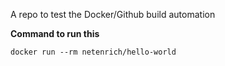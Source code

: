 A repo to test the Docker/Github build automation

**Command to run this**

`docker run --rm netenrich/hello-world`
